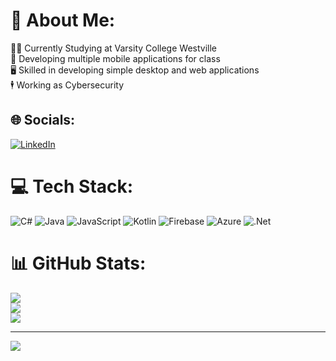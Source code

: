 # 💫 About Me:
👨‍🎓 Currently Studying at Varsity College Westville<br>📱 Developing multiple mobile applications for class<br>🖥 Skilled in developing simple desktop and web applications<br>🕴 Working as Cybersecurity

## 🌐 Socials:
[![LinkedIn](https://img.shields.io/badge/LinkedIn-%230077B5.svg?logo=linkedin&logoColor=white)](https://linkedin.com/in/matthew-stewart-21a212247) 

# 💻 Tech Stack:
![C#](https://img.shields.io/badge/c%23-%23239120.svg?style=for-the-badge&logo=csharp&logoColor=white) ![Java](https://img.shields.io/badge/java-%23ED8B00.svg?style=for-the-badge&logo=openjdk&logoColor=white) ![JavaScript](https://img.shields.io/badge/javascript-%23323330.svg?style=for-the-badge&logo=javascript&logoColor=%23F7DF1E) ![Kotlin](https://img.shields.io/badge/kotlin-%237F52FF.svg?style=for-the-badge&logo=kotlin&logoColor=white) ![Firebase](https://img.shields.io/badge/firebase-%23039BE5.svg?style=for-the-badge&logo=firebase) ![Azure](https://img.shields.io/badge/azure-%230072C6.svg?style=for-the-badge&logo=microsoftazure&logoColor=white) ![.Net](https://img.shields.io/badge/.NET-5C2D91?style=for-the-badge&logo=.net&logoColor=white)
# 📊 GitHub Stats:
![](https://github-readme-stats.vercel.app/api?username=itstewball&theme=dark&hide_border=false&include_all_commits=false&count_private=false)<br/>
![](https://github-readme-streak-stats.herokuapp.com/?user=itstewball&theme=dark&hide_border=false)<br/>
![](https://github-readme-stats.vercel.app/api/top-langs/?username=itstewball&theme=dark&hide_border=false&include_all_commits=false&count_private=false&layout=compact)

---
[![](https://visitcount.itsvg.in/api?id=itstewball&icon=0&color=0)](https://visitcount.itsvg.in)

<!-- Proudly created with GPRM ( https://gprm.itsvg.in ) -->
